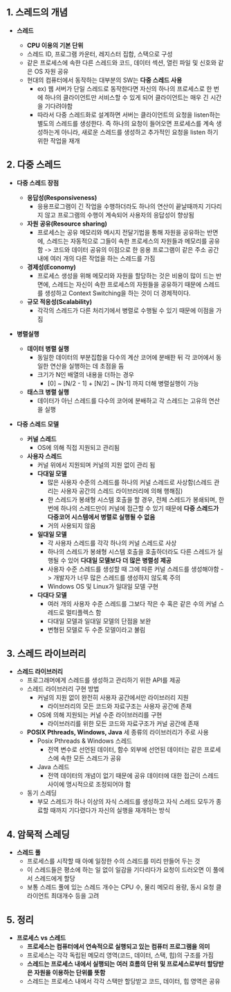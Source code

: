 ## **1. 스레드의 개념**

* **스레드**

  * **CPU 이용의 기본 단위**
  * 스레드 ID, 프로그램 카운터, 레지스터 집합, 스택으로 구성
  * 같은 프로세스에 속한 다른 스레드와 코드, 데이터 섹션, 열린 파일 및 신호와 같은 OS 자원 공유
  * 현대의 컴퓨터에서 동작하는 대부분의 SW는 **다중 스레드 사용**
    * ex) 웹 서버가 단일 스레드로 동작한다면 자신의 하나의 프로세스로 한 번에 하나의 클라이언트만 서비스할 수 있게 되어 클라이언트는 매우 긴 시간을 기다려야함
    * 따라서 다중 스레드화로 설계하면 서버는 클라이언트의 요청을 listen하는 별도의 스레드를 생성한다. 즉 하나의 요청이 들어오면 프로세스를 계속 생성하는게 아니라, 새로운 스레드를 생성하고 추가적인 요청을 listen 하기 위한 작업을 재개

## **2. 다중 스레드**

* **다중 스레드 장점**
  
  * **응답성(Responsiveness)**
    * 응용프로그램이 긴 작업을 수행하더라도 하나의 연산이 끝날때까지 기다리지 않고 프로그램의 수행이 계속되어 사용자의 응답성이 향상됨
  * **자원 공유(Resource sharing)**
    * 프로세스는 공유 메모리와 메시지 전달기법을 통해 자원을 공유하는 반면에, 스레드는 자동적으로 그들이 속한 프로세스의 자원들과 메모리를 공유함 -> 코드와 데이터 공유의 이점으로 한 응용 프로그램이 같은 주소 공간 내에 여러 개의 다른 작업을 하는 스레드를 가짐
  * **경제성(Economy)**
    * 프로세스 생성을 위해 메모리와 자원을 할당하는 것은 비용이 많이 드는 반면에, 스레드는 자신이 속한 프로세스의 자원들을 공유하기 때문에 스레드를 생성하고 Context Switching을 하는 것이 더 경제적이다.
  * **규모 적응성(Scalability)**
    * 각각의 스레드가 다른 처리기에서 병렬로 수행될 수 있기 때문에 이점을 가짐

* **병렬실행**

  * **데이터 병렬 실행**
    * 동일한 데이터의 부분집합을 다수의 계산 코어에 분배한 뒤 각 코어에서 동일한 연산을 실행하는 데 초점을 둠
    * 크기가 N인 배열의 내용을 더하는 경우  
      * [0] ~ [N/2 - 1] + [N/2] ~ [N-1] 까지 더해 병렬실행이 가능
  * **태스크 병렬 실행**
    * 데이터가 아닌 스레드를 다수의 코어에 분배하고 각 스레드는 고유의 연산을 실행

* **다중 스레드 모델**

  * **커널 스레드**
    * OS에 의해 직접 지원되고 관리됨
  * **사용자 스레드** 
    * 커널 위에서 지원되며 커널의 지원 없이 관리 됨
    * **다대일 모델**
      * 많은 사용자 수준의 스레드를 하나의 커널 스레드로 사상함(스레드 관리는 사용자 공간의 스레드 라이브러리에 의해 행해짐)
      * 한 스레드가 봉쇄형 시스템 호출을 할 경우, 전체 스레드가 봉쇄되며, 한 번에 하나의 스레드만이 커널에 접근할 수 있기 때문에 **다중 스레드가 다중코어 시스템에서 병렬로 실행될 수 없음**
      * 거의 사용되지 않음
    * **일대일 모델**
      * 각 사용자 스레드를 각각 하나의 커널 스레드로 사상
      * 하나의 스레드가 봉쇄형 시스템 호출을 호출하더라도 다른 스레드가 실행될 수 있어 **다대일 모델보다 더 많은 병렬성 제공**
      * 사용자 수준 스레드를 생성할 때 그에 따른 커널 스레드를 생성해야함 -> 개발자가 너무 많은 스레드를 생성하지 않도록 주의
      * Windows OS 및 Linux가 일대일 모델 구현
    * **다대다 모델**
      * 여러 개의 사용자 수준 스레드를 그보다 작은 수 혹은 같은 수의 커널 스레드로 멀티플렉스 함
      * 다대일 모델과 일대일 모델의 단점을 보완
      * 변형된 모델로 두 수준 모델이라고 불림

## **3. 스레드 라이브러리**

  * **스레드 라이브러리**
    * 프로그래머에게 스레드를 생성하고 관리하기 위한 API를 제공
    * 스레드 라이브러리 구현 방법
      * 커널의 지원 없이 완전히 사용자 공간에서만 라이브러리 지원
        * 라이브러리의 모든 코드와 자료구조는 사용자 공간에 존재
      * OS에 의해 지원되는 커널 수준 라이브러리를 구현 
        * 라이브러리를 위한 모든 코드와 자료구조가 커널 공간에 존재
    * **POSIX Pthreads, Windows, Java** 세 종류의 라이브러리가 주로 사용
      * Posix Pthreads & Windows 스레드
        * 전역 변수로 선언된 데이터, 함수 외부에 선언된 데이터는 같은 프로세스에 속한 모든 스레드가 공유
      * Java 스레드
        * 전역 데이터의 개념이 없기 때문에 공유 데이터에 대한 접근이 스레드 사이에 명시적으로 조정되어야 함
    * 동기 스레딩
      * 부모 스레드가 하나 이상의 자식 스레드를 생성하고 자식 스레드 모두가 종료할 때까지 기다렸다가 자신의 실행을 재개하는 방식
  
## **4. 암묵적 스레딩**

  * **스레드 풀**
    * 프로세스를 시작할 때 아예 일정한 수의 스레드를 미리 만들어 두는 것
    * 이 스레드들은 평소에 하는 일 없이 일감을 기다리다가 요청이 드러오면 이 풀에서 스레드에게 할당
    * 보통 스레드 풀에 있는 스레드 개수는 CPU 수, 물리 메모리 용량, 동시 요청 클라이언트 최대개수 등을 고려


## **5. 정리**

  * **프로세스 vs 스레드**
    * **프로세스는 컴퓨터에서 연속적으로 실행되고 있는 컴퓨터 프로그램을 의미**
    * 프로세스는 각각 독립된 메모리 영역(코드, 데이터, 스택, 힙)의 구조를 가짐
    * **스레드는 프로세스 내에서 실행되는 여러 흐름의 단위 및 프로세스로부터 할당받은 자원을 이용하는 단위를 뜻함**
    * 스레드는 프로세스 내에서 각각 스택만 할당받고 코드, 데이터, 힙 영역은 공유